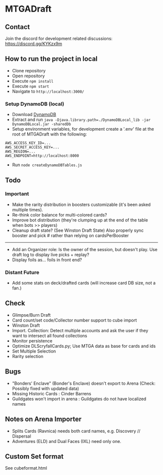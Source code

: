 # MTGADraft

## Contact

Join the discord for development related discussions: https://discord.gg/KYKzx9m

## How to run the project in local

-   Clone repository
-   Open repository
-   Execute `npm install`
-   Execute `npm start`
-   Navigate to `http://localhost:3000/`

### Setup DynamoDB (local)

-   Download [DynamoDB](https://docs.aws.amazon.com/amazondynamodb/latest/developerguide/DynamoDBLocal.DownloadingAndRunning.html)
-   Extract and run `java -Djava.library.path=./DynamoDBLocal_lib -jar DynamoDBLocal.jar -sharedDb`
-   Setup environment variables, for development create a '.env' file at the root of MTGADraft with the following:

```
AWS_ACCESS_KEY_ID=...
AWS_SECRET_ACCESS_KEY=...
AWS_REGION=...
AWS_ENDPOINT=http://localhost:8000
```

-   Run `node createDynamoDBTables.js`

## Todo

### Important

-   Make the rarity distribution in boosters customizable (it's been asked multiple times).
-   Re-think color balance for multi-colored cards?
-   Improve bot distribution (they're clumping up at the end of the table when bots >> players)
-   Cleanup draft state? (See Winston Draft State) Also properly sync booster and pick # rather than relying on cardsPerBooster

---

-   Add an Organizer role: Is the owner of the session, but doesn't play. Use draft log to display live picks + replay?
-   Display foils as... foils in front end?

### Distant Future

-   Add some stats on deck/drafted cards (will increase card DB size, not a fan.)

## Check

-   Glimpse/Burn Draft
-   Card count/set code/Collector number support to cube import
-   Winston Draft
-   Import. Collection: Detect multiple accounts and ask the user if they want to intersect all found collections
-   Monitor persistence
-   Optimize DLScryfallCards.py; Use MTGA data as base for cards and ids
-   Set Multiple Selection
-   Rarity selection

## Bugs

-   "Bonders' Enclave" (Bonder's Enclave) doesn't export to Arena (Check: Possibly fixed with updated data)
-   Missing Historic Cards : Cinder Barrens
-   Guildgates won't import in arena : Guildgates do not have localized names

## Notes on Arena Importer

-   Splits Cards (Ravnica) needs both card names, e.g. Discovery // Dispersal
-   Adventures (ELD) and Dual Faces (IXL) need only one.

## Custom Set format

See cubeformat.html
